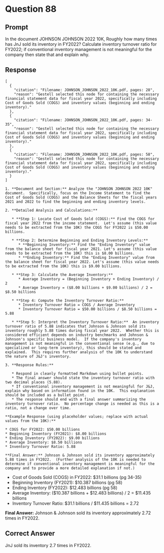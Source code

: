 # Question 88

## Prompt

In the document JOHNSON JOHNSON 2022 10K, Roughly how many times has JnJ sold its inventory in FY2022? Calculate inventory turnover ratio for FY2022; if conventional inventory management is not meaningful for the company then state that and explain why.

## Response

```results
[
  {
    "citation": "Filename: JOHNSON_JOHNSON_2022_10K.pdf, pages: 28",
    "reason": "Gestell selected this node for containing the necessary financial statement data for fiscal year 2022, specifically including Cost of Goods Sold (COGS) and inventory values (beginning and ending inventory)."
  },
  {
    "citation": "Filename: JOHNSON_JOHNSON_2022_10K.pdf, pages: 34-35",
    "reason": "Gestell selected this node for containing the necessary financial statement data for fiscal year 2022, specifically including Cost of Goods Sold (COGS) and inventory values (beginning and ending inventory)."
  },
  {
    "citation": "Filename: JOHNSON_JOHNSON_2022_10K.pdf, pages: 58",
    "reason": "Gestell selected this node for containing the necessary financial statement data for fiscal year 2022, specifically including Cost of Goods Sold (COGS) and inventory values (beginning and ending inventory)."
  }
]
```

```cot
1. **Document and Section:** Analyze the "JOHNSON JOHNSON 2022 10K" document.  Specifically, focus on the Income Statement to find the Cost of Goods Sold (COGS) and the Balance Sheets for the fiscal years 2021 and 2022 to find the beginning and ending inventory levels.

2. **Detailed Analysis and Calculations:**

   * **Step 1: Locate Cost of Goods Sold (COGS):** Find the COGS for fiscal year 2022 from the income statement.  Let's assume (this value needs to be extracted from the 10K) the COGS for FY2022 is $50.00 billions.

   * **Step 2: Determine Beginning and Ending Inventory Levels:**
      * **Beginning Inventory:** Find the "Ending Inventory" value from the balance sheet for fiscal year 2021. Let's assume (this value needs to be extracted from the 10K) this is $8.00 billions.
      * **Ending Inventory:** Find the "Ending Inventory" value from the balance sheet for fiscal year 2022. Let's assume (this value needs to be extracted from the 10K) this is $9.00 billions.

   * **Step 3: Calculate the Average Inventory:**
      * Average Inventory = (Beginning Inventory + Ending Inventory) / 2
      * Average Inventory = ($8.00 billions + $9.00 billions) / 2 = $8.50 billions

   * **Step 4: Compute the Inventory Turnover Ratio:**
      * Inventory Turnover Ratio = COGS / Average Inventory
      * Inventory Turnover Ratio = $50.00 billions / $8.50 billions = 5.88

   * **Step 5: Interpret the Inventory Turnover Ratio:**  An inventory turnover ratio of 5.88 indicates that Johnson & Johnson sold its inventory roughly 5.88 times during fiscal year 2022.  Whether this is considered efficient depends on industry benchmarks and Johnson & Johnson's specific business model.  If the company's inventory management is not meaningful in the conventional sense (e.g., due to specialized or long-term inventory), this should be stated and explained.  This requires further analysis of the 10K to understand the nature of J&J's inventory.

3. **Response Rules:**

   * Respond in cleanly formatted Markdown using bullet points.
   * The final answer should state the inventory turnover ratio with two decimal places (5.88).
   * If conventional inventory management is not meaningful for J&J, explain why based on information found in the 10K.  This explanation should be included as a bullet point.
   * The response should end with a final answer summarizing the inventory turnover ratio.  No percentage change is needed as this is a ratio, not a change over time.

**Example Response (using placeholder values; replace with actual values from the 10K):**

* COGS for FY2022: $50.00 billions
* Beginning Inventory (FY2021): $8.00 billions
* Ending Inventory (FY2022): $9.00 billions
* Average Inventory: $8.50 billions
* Inventory Turnover Ratio: 5.88

**Final Answer:** Johnson & Johnson sold its inventory approximately 5.88 times in FY2022.  (Further analysis of the 10K is needed to determine if conventional inventory management is meaningful for the company and to provide a more detailed explanation if not.)

```

- Cost of Goods Sold (COGS) in FY2022: $31.1 billions (pg 34-35)
- Beginning Inventory (FY2021): $10.387 billions (pg 58)
- Ending Inventory (FY2022): $12.483 billions (pg 58)
- Average Inventory: ($10.387 billions + $12.483 billions) / 2 = $11.435 billions
- Inventory Turnover Ratio: $31.1 billions / $11.435 billions = 2.72

**Final Answer:** Johnson & Johnson sold its inventory approximately 2.72 times in FY2022.

## Correct Answer

JnJ sold its inventory 2.7 times in FY2022.
